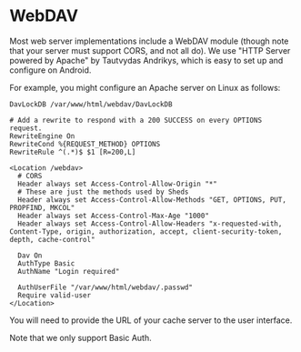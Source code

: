 # WebDAV
Most web server implementations include a WebDAV module (though note that your server must
support CORS, and not all do). We use "HTTP Server powered by Apache" by
Tautvydas Andrikys, which is easy to set up and configure on Android.

For example, you might configure an Apache server on Linux as follows:
```
DavLockDB /var/www/html/webdav/DavLockDB

# Add a rewrite to respond with a 200 SUCCESS on every OPTIONS request.
RewriteEngine On
RewriteCond %{REQUEST_METHOD} OPTIONS
RewriteRule ^(.*)$ $1 [R=200,L]

<Location /webdav>
  # CORS
  Header always set Access-Control-Allow-Origin "*"
  # These are just the methods used by Sheds
  Header always set Access-Control-Allow-Methods "GET, OPTIONS, PUT, PROPFIND, MKCOL"
  Header always set Access-Control-Max-Age "1000"
  Header always set Access-Control-Allow-Headers "x-requested-with, Content-Type, origin, authorization, accept, client-security-token, depth, cache-control"

  Dav On
  AuthType Basic
  AuthName "Login required"

  AuthUserFile "/var/www/html/webdav/.passwd"
  Require valid-user
</Location>
```

You will need to provide the URL of your cache server to the user interface.

Note that we only support Basic Auth.